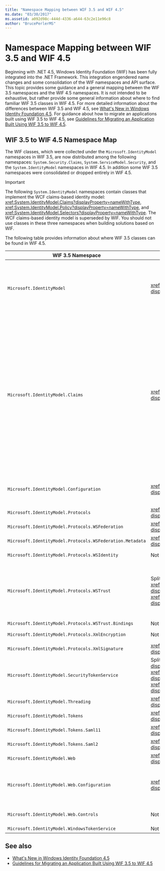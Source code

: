 ```yaml
---
title: "Namespace Mapping between WIF 3.5 and WIF 4.5"
ms.date: "03/30/2017"
ms.assetid: a092d98c-444d-4336-a644-63c2e11e96c8
author: "BrucePerlerMS"
---
```

# Namespace Mapping between WIF 3.5 and WIF 4.5
Beginning with .NET 4.5, Windows Identity Foundation (WIF) has been fully integrated into the .NET Framework. This integration engendered name changes and some consolidation of the WIF namespaces and API surface. This topic provides some guidance and a general mapping between the WIF 3.5 namespaces and the WIF 4.5 namespaces. It is not intended to be exhaustive, but rather provide some general information about where to find familiar WIF 3.5 classes in WIF 4.5. For more detailed information about the differences between WIF 3.5 and WIF 4.5, see [What's New in Windows Identity Foundation 4.5](../../../docs/framework/security/whats-new-in-wif.md). For guidance about how to migrate an applications built using WIF 3.5 to WIF 4.5, see [Guidelines for Migrating an Application Built Using WIF 3.5 to WIF 4.5](../../../docs/framework/security/guidelines-for-migrating-an-application-built-using-wif-3-5-to-wif-4-5.md).  
  
## WIF 3.5 to WIF 4.5 Namespace Map  
 The WIF classes, which were collected under the `Microsoft.IdentityModel` namespaces in WIF 3.5, are now distributed among the following namespaces: `System.Security.Claims`, `System.ServiceModel.Security`, and the `System.IdentityModel` namespaces in WIF 4.5. In addition some WIF 3.5 namespaces were consolidated or dropped entirely in WIF 4.5.  
  
> [!IMPORTANT]
>  The following `System.IdentityModel` namespaces contain classes that implement the WCF claims-based identity model: <xref:System.IdentityModel.Claims?displayProperty=nameWithType>, <xref:System.IdentityModel.Policy?displayProperty=nameWithType>, and <xref:System.IdentityModel.Selectors?displayProperty=nameWithType>. The WCF claims-based identity model is superseded by WIF. You should not use classes in these three namespaces when building solutions based on WIF.  
  
 The following table provides information about where WIF 3.5 classes can be found in WIF 4.5.  
  
|**WIF 3.5 Namespace**|**WIF 4.5 Namespace**|**Comments**|  
|-|-|-|  
|`Microsoft.IdentityModel`|<xref:System.IdentityModel?displayProperty=nameWithType>|-   Most of the classes that represent constants are not implemented.<br />-   The classes that are used to build security token services have been moved from `Microsoft.IdentityModel.SecurityTokenService` to <xref:System.IdentityModel?displayProperty=nameWithType>.<br />-   The classes in `Microsoft.IdentityModel.Threading` have been moved to <xref:System.IdentityModel?displayProperty=nameWithType>.<br />-   The `ExceptionMapper` and `MruSecurityTokenCache` classes are not implemented.|  
|`Microsoft.IdentityModel.Claims`|<xref:System.Security.Claims?displayProperty=nameWithType>|-   The `IClaimsPrincipal` and `IClaimsIdentity` interfaces are not implemented in WIF 4.5. Instead <xref:System.Security.Claims.ClaimsPrincipal?displayProperty=nameWithType> and <xref:System.Security.Claims.ClaimsIdentity?displayProperty=nameWithType> are now the base classes from which most .NET principal and identity classes derive. This means there is no need for specialized claims principal and identity classes like `Microsoft.IdentityModel.Claims.WindowsClaimsPrincipal` and `Microsoft.IdentityModel.Claims.WindowsClaimsIdentity` in WIF 4.5,  use <xref:System.Security.Principal.WindowsPrincipal?displayProperty=nameWithType> and <xref:System.Security.Principal.WindowsIdentity?displayProperty=nameWithType> instead. The same is true for other for the other specialized claims principal and identity classes that existed in WIF 3.5.<br />-   The `Microsoft.IdentityModel.Claims.ClaimsCollection` class is not implemented in WIF 4.5. Instead, collections of claims are exposed as enumerable collections of type <xref:System.Security.Claims.Claim?displayProperty=nameWithType>.<br />-   <xref:System.Security.Claims.ClaimsPrincipal?displayProperty=nameWithType> and <xref:System.Security.Claims.ClaimsIdentity?displayProperty=nameWithType> provide methods that  now fully support LINQ.|  
|`Microsoft.IdentityModel.Configuration`|<xref:System.IdentityModel.Configuration?displayProperty=nameWithType>|Some elements and classes have undergone name changes and some have been dropped in WIF 4.5; for example `Microsoft.IdentityModel.Configuraiton.ServiceConfiguration` is now <xref:System.IdentityModel.Configuration.IdentityConfiguration?displayProperty=nameWithType>.|  
|`Microsoft.IdentityModel.Protocols`|<xref:System.IdentityModel.Services?displayProperty=nameWithType>|-|  
|`Microsoft.IdentityModel.Protocols.WSFederation`|<xref:System.IdentityModel.Services?displayProperty=nameWithType>|-|  
|`Microsoft.IdentityModel.Protocols.WSFederation.Metadata`|<xref:System.IdentityModel.Metadata?displayProperty=nameWithType>|-|  
|`Microsoft.IdentityModel.Protocols.WSIdentity`|Not Implemented in WIF 4.5|In WIF 3.5 contained classes to support CardSpace, not implemented in WIF 4.5.|  
|`Microsoft.IdentityModel.Protocols.WSTrust`|Split between the <xref:System.IdentityModel.Protocols.WSTrust?displayProperty=nameWithType> and  <xref:System.ServiceModel.Security?displayProperty=nameWithType> namespaces.|Classes that represents WS-Trust artifacts are in the <xref:System.IdentityModel.Protocols.WSTrust?displayProperty=nameWithType> namespace; for example, the <xref:System.IdentityModel.Protocols.WSTrust.RequestSecurityToken> class. Classes that represent WCF service contracts, service hosts, and channels that enable a WCF service to communicate using the WS-Trust protocol are in the <xref:System.ServiceModel.Security?displayProperty=nameWithType> namespace; for example, the <xref:System.ServiceModel.Security.WSTrustServiceHost> class.|  
|`Microsoft.IdentityModel.Protocols.WSTrust.Bindings`|Not Implemented in WIF 4.5|-|  
|`Microsoft.IdentityModel.Protocols.XmlEncryption`|Not Implemented in WIF 4.5|Contained classes that represent XML Encryption constants in WIF 3.5. These constants are not implemented in WIF 4.5.|  
|`Microsoft.IdentityModel.Protocols.XmlSignature`|<xref:System.IdentityModel?displayProperty=nameWithType>|The `EnvelopingSignature` class and classes that represent constants are not implemented.|  
|`Microsoft.IdentityModel.SecurityTokenService`|Split between the <xref:System.IdentityModel?displayProperty=nameWithType>, <xref:System.IdentityModel.Protocols.WSTrust?displayProperty=nameWithType>, and <xref:System.IdentityModel.Tokens?displayProperty=nameWithType> namespaces.|-|  
|`Microsoft.IdentityModel.Threading`|<xref:System.IdentityModel?displayProperty=nameWithType>|-|  
|`Microsoft.IdentityModel.Tokens`|<xref:System.IdentityModel.Tokens?displayProperty=nameWithType>|-|  
|`Microsoft.IdentityModel.Tokens.Saml11`|<xref:System.IdentityModel.Tokens?displayProperty=nameWithType>|-|  
|`Microsoft.IdentityModel.Tokens.Saml2`|<xref:System.IdentityModel.Tokens?displayProperty=nameWithType>|-|  
|`Microsoft.IdentityModel.Web`|<xref:System.IdentityModel.Services?displayProperty=nameWithType>|-|  
|`Microsoft.IdentityModel.Web.Configuration`|<xref:System.IdentityModel.Services.Configuration?displayProperty=nameWithType>|Classes that provide configuration for passive (WS-Federation) scenarios have largely been moved to <xref:System.IdentityModel.Services.Configuration?displayProperty=nameWithType>; however, some of these classes are in <xref:System.IdentityModel.Services?displayProperty=nameWithType>.|  
|`Microsoft.IdentityModel.Web.Controls`|Not Implemented in WIF 4.5|The classes in `Microsoft.IdentityModel.Web.Controls` implemented the Federated Passive Sign-In Control, which does not exist in WIF 4.5.|  
|`Microsoft.IdentityModel.WindowsTokenService`|Not Implemented in WIF 4.5|-|  
  
## See also
- [What's New in Windows Identity Foundation 4.5](../../../docs/framework/security/whats-new-in-wif.md)
- [Guidelines for Migrating an Application Built Using WIF 3.5 to WIF 4.5](../../../docs/framework/security/guidelines-for-migrating-an-application-built-using-wif-3-5-to-wif-4-5.md)
